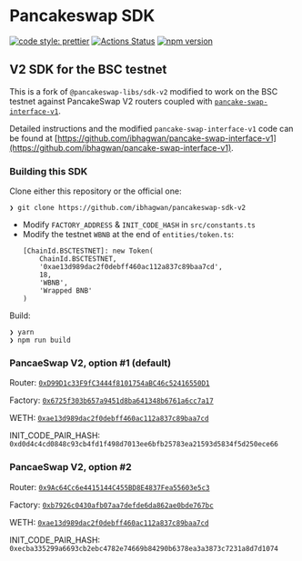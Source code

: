 # Pancakeswap SDK

[![code style: prettier](https://img.shields.io/badge/code_style-prettier-ff69b4.svg?style=flat-square)](https://github.com/prettier/prettier)
[![Actions Status](https://github.com/pancakeswap/pancakeswap-sdk/workflows/CI/badge.svg)](https://github.com/pancakeswap/pancakeswap-sdk)
[![npm version](https://img.shields.io/npm/v/@pancakeswap-lib/sdk/latest.svg)](https://www.npmjs.com/package/@pancakeswap-lib/sdk/v/latest)

## V2 SDK for the BSC testnet

This is a fork of `@pancakeswap-libs/sdk-v2` modified to work on the BSC testnet against PancakeSwap V2 routers coupled with [`pancake-swap-interface-v1`](https://github.com/pancakeswap/pancake-swap-interface-v1).

Detailed instructions and the modified `pancake-swap-interface-v1` code can be found at [https://github.com/ibhagwan/pancake-swap-interface-v1](https://github.com/ibhagwan/pancake-swap-interface-v1).

### Building this SDK

Clone either this repository or the official one:
```
❯ git clone https://github.com/ibhagwan/pancakeswap-sdk-v2
```

- Modify `FACTORY_ADDRESS` & `INIT_CODE_HASH` in `src/constants.ts`
- Modify the testnet `WBNB` at the end of `entities/token.ts`:
    ```
    [ChainId.BSCTESTNET]: new Token(
        ChainId.BSCTESTNET,
        '0xae13d989dac2f0debff460ac112a837c89baa7cd',
        18,
        'WBNB',
        'Wrapped BNB'
    )
    ```

Build:
```
❯ yarn
❯ npm run build
```

### PancaeSwap V2, option #1 (default)
Router: [`0xD99D1c33F9fC3444f8101754aBC46c52416550D1`](https://testnet.bscscan.com/address/0xD99D1c33F9fC3444f8101754aBC46c52416550D1)

Factory: [`0x6725f303b657a9451d8ba641348b6761a6cc7a17`](https://testnet.bscscan.com/address/0x6725f303b657a9451d8ba641348b6761a6cc7a17)

WETH: [`0xae13d989dac2f0debff460ac112a837c89baa7cd`](https://testnet.bscscan.com/address/0xae13d989dac2f0debff460ac112a837c89baa7cd)

INIT_CODE_PAIR_HASH: `0xd0d4c4cd0848c93cb4fd1f498d7013ee6bfb25783ea21593d5834f5d250ece66`


### PancaeSwap V2, option #2
Router: [`0x9Ac64Cc6e4415144C455BD8E4837Fea55603e5c3`](https://testnet.bscscan.com/address/0x9Ac64Cc6e4415144C455BD8E4837Fea55603e5c3)

Factory: [`0xb7926c0430afb07aa7defde6da862ae0bde767bc`](https://testnet.bscscan.com/address/0xb7926c0430afb07aa7defde6da862ae0bde767bc)

WETH: [`0xae13d989dac2f0debff460ac112a837c89baa7cd`](https://testnet.bscscan.com/address/0xae13d989dac2f0debff460ac112a837c89baa7cd)

INIT_CODE_PAIR_HASH: `0xecba335299a6693cb2ebc4782e74669b84290b6378ea3a3873c7231a8d7d1074`



